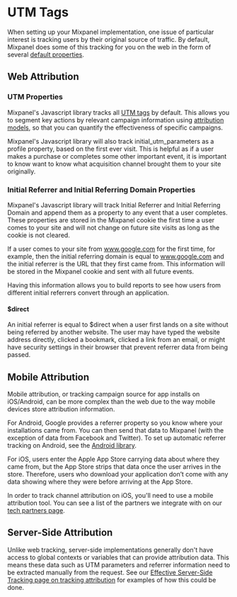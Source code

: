 # UTM Tags


When setting up your Mixpanel implementation, one issue of particular interest is tracking users by their original source of traffic. By default, Mixpanel does some of this tracking for you on the web in the form of several [default properties](/docs/tracking/reference/default-properties).

## Web Attribution

### UTM Properties
Mixpanel's Javascript library tracks all [UTM tags](/docs/tracking/reference/javascript#tracking-utm-parameters) by default. This allows you to segment key actions by relevant campaign information using [attribution models](/docs/features/attribution), so that you can quantify the effectiveness of specific campaigns.

Mixpanel's Javascript library will also track initial_utm_parameters as a profile property, based on the first ever visit. This is helpful as if a user makes a purchase or completes some other important event, it is important to know want to know what acquisition channel brought them to your site originally.

### Initial Referrer and Initial Referring Domain Properties
Mixpanel's Javascript library will track Initial Referrer and Initial Referring Domain and append them as a property to any event that a user completes. These properties are stored in the Mixpanel cookie the first time a user comes to your site and will not change on future site visits as long as the cookie is not cleared.

If a user comes to your site from www.google.com for the first time, for example, then the initial referring domain is equal to www.google.com and the initial referrer is the URL that they first came from. This information will be stored in the Mixpanel cookie and sent with all future events.

Having this information allows you to build reports to see how users from different initial referrers convert through an application.

#### $direct
An initial referrer is equal to $direct when a user first lands on a site without being referred by another website. The user may have typed the website address directly, clicked a bookmark, clicked a link from an email, or might have security settings in their browser that prevent referrer data from being passed.

## Mobile Attribution
Mobile attribution, or tracking campaign source for app installs on iOS/Android, can be more complex than the web due to the way mobile devices store attribution information.

For Android, Google provides a referrer property so you know where your installations came from. You can then send that data to Mixpanel (with the exception of data from Facebook and Twitter). To set up automatic referrer tracking on Android, see the [Android library](/docs/tracking/reference/android#referrer_tracking).

For iOS, users enter the Apple App Store carrying data about where they came from, but the App Store strips that data once the user arrives in the store. Therefore, users who download your application don’t come with any data showing where they were before arriving at the App Store.

In order to track channel attribution on iOS, you'll need to use a mobile attribution tool. You can see a list of the partners we integrate with on our [tech partners page](https://mixpanel.com/partners/integrations).

## Server-Side Attribution
Unlike web tracking, server-side implementations generally don't have access to global contexts or variables that can provide attribution data. This means these data such as UTM parameters and referrer information need to be extracted manually from the request. See our [Effective Server-Side Tracking page on tracking attribution](/docs/best-practices/server-side-best-practices#tracking-attribution-from-utms-and-referer) for examples of how this could be done.
